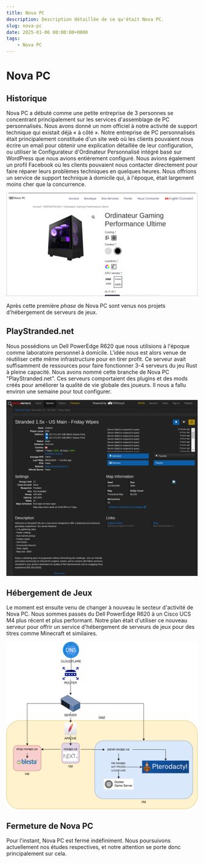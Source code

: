 ```yaml
---
title: Nova PC
description: Description détaillée de ce qu'était Nova PC.
slug: nova-pc
date: 2025-01-06 00:00:00+0000
tags:
    - Nova PC
---
```


# Nova PC

## Historique

Nova PC a débuté comme une petite entreprise de 3 personnes se concentrant principalement sur les services d'assemblage de PC personnalisés. Nous avons donné un nom officiel à notre activité de support technique qui existait déjà « à côté ». Notre entreprise de PC personnalisés était principalement constituée d'un site web où les clients pouvaient nous écrire un email pour obtenir une explication détaillée de leur configuration, ou utiliser le Configurateur d'Ordinateur Personnalisé intégré basé sur WordPress que nous avions entièrement configuré. Nous avions également un profil Facebook où les clients pouvaient nous contacter directement pour faire réparer leurs problèmes techniques en quelques heures. Nous offrions un service de support technique à domicile qui, à l'époque, était largement moins cher que la concurrence.

![Image 1](image.png)

Après cette première *phase* de Nova PC sont venus nos projets d'hébergement de serveurs de jeux.

## PlayStranded.net

Nous possédions un Dell PowerEdge R620 que nous utilisions à l'époque comme laboratoire personnel à domicile. L'idée nous est alors venue de réutiliser cette même infrastructure pour en tirer profit. Ce serveur avait suffisamment de ressources pour faire fonctionner 3-4 serveurs du jeu Rust à pleine capacité. Nous avons nommé cette branche de Nova PC "PlayStranded.net". Ces serveurs comportaient des plugins et des mods créés pour améliorer la qualité de vie globale des joueurs. Il nous a fallu environ une semaine pour tout configurer.

![Image 2](image2.png)

## Hébergement de Jeux

Le moment est ensuite venu de changer à nouveau le secteur d'activité de Nova PC. Nous sommes passés du Dell PowerEdge R620 à un Cisco UCS M4 plus récent et plus performant. Notre plan était d'utiliser ce nouveau serveur pour offrir un service d'hébergement de serveurs de jeux pour des titres comme Minecraft et similaires.

![Image 3](image3.svg)

## Fermeture de Nova PC

Pour l'instant, Nova PC est fermé indéfiniment. Nous poursuivons actuellement nos études respectives, et notre attention se porte donc principalement sur cela.
